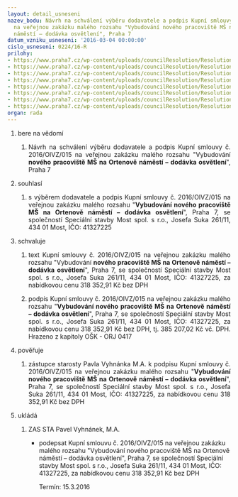 ```yaml
---
layout: detail_usneseni
nazev_bodu: Návrh na schválení výběru dodavatele a podpis Kupní smlouvy č. 2016/OIVZ/015
  na veřejnou zakázku malého rozsahu "Vybudování nového pracoviště MŠ na Ortenově
  náměstí – dodávka osvětlení", Praha 7
datum_vzniku_usneseni: '2016-03-04 00:00:00'
cislo_usneseni: 0224/16-R
prilohy:
- https://www.praha7.cz/wp-content/uploads/councilResolution/Resolutions/28499/export/1Duvodovazprava~27579.doc
- https://www.praha7.cz/wp-content/uploads/councilResolution/Resolutions/28499/export/4Kupnismlouvanavrh~27582.doc
- https://www.praha7.cz/wp-content/uploads/councilResolution/Resolutions/28499/export/5Krycilistznabidkyprodavajiciho~27583.pdf
- https://www.praha7.cz/wp-content/uploads/councilResolution/Resolutions/28499/export/6Specifikaceatechnickeparametrypredmetuplneni~27584.pdf
- https://www.praha7.cz/wp-content/uploads/councilResolution/Resolutions/28499/export/7Vyzvakpodaninabidky~27588.pdf
- https://www.praha7.cz/wp-content/uploads/councilResolution/Resolutions/28499/export/8UdajezRegistruplatcuDPH~27590.pdf
- https://www.praha7.cz/wp-content/uploads/councilResolution/Resolutions/28499/export/9VypiszORSpecialnistavbyMostspolsro~27591.pdf
- https://www.praha7.cz/wp-content/uploads/councilResolution/Resolutions/28499/export/export~299914.pdf
organ: rada
---
```

<ol class="urzList_view" id="urzList">
<li id="" class="urzClass1"><span name="1">bere na vědomí</span> 
<ol class="urzOlClass">
<li id="" class="urzClass2" style="TEXT-ALIGN: justify"><span><p style="TEXT-ALIGN: justify" data-mce-style="text-align: justify;">Návrh na schválení výběru dodavatele a podpis Kupní smlouvy č. 2016/OIVZ/015 na veřejnou zakázku malého rozsahu "Vybudování <strong>nového pracoviště MŠ na Ortenově náměstí – dodávka osvětlení</strong>", Praha 7</p></span></li></ol></li>
<li id="" class="urzClass1"><span name="26">souhlasí</span> 
<ol class="urzOlClass">
<li id="" class="urzClass2" style="TEXT-ALIGN: justify"><span><p style="TEXT-ALIGN: justify" data-mce-style="text-align: justify;">s výběrem dodavatele a podpis Kupní smlouvy č. 2016/OIVZ/015 na veřejnou zakázku malého rozsahu "<strong>Vybudování nového pracoviště MŠ na Ortenově náměstí – dodávka osvětlení</strong>", Praha 7, se společností Speciální stavby Most spol. s r.o., Josefa Suka 261/11, 434 01 Most, IČO: 41327225</p></span></li></ol></li>
<li id="" class="urzClass1"><span name="24">schvaluje</span> 
<ol class="urzOlClass">
<li id="" class="urzClass2" style="TEXT-ALIGN: justify"><span><p style="TEXT-ALIGN: justify" data-mce-style="text-align: justify;">text Kupní smlouvy č. 2016/OIVZ/015 na veřejnou zakázku malého rozsahu "Vybudování <strong>nového pracoviště MŠ na Ortenově náměstí – dodávka osvětlení</strong>", Praha 7, se společností Speciální stavby Most spol. s r.o., Josefa Suka 261/11, 434 01 Most, IČO: 41327225, za nabídkovou cenu 318 352,91 Kč bez DPH</p></span></li>
<li id="" class="urzClass2" style="TEXT-ALIGN: justify"><span><p style="TEXT-ALIGN: justify" data-mce-style="text-align: justify;">podpis Kupní smlouvy č. 2016/OIVZ/015 na veřejnou zakázku malého rozsahu "<strong>Vybudování nového pracoviště MŠ na Ortenově náměstí – dodávka osvětlení</strong>", Praha 7, se společností Speciální stavby Most spol. s r.o., Josefa Suka 261/11, 434 01 Most, IČO: 41327225, za nabídkovou cenu 318 352,91 Kč bez DPH, tj. 385 207,02 Kč vč. DPH. Hrazeno z kapitoly OŠK - ORJ 0417</p></span></li></ol></li>
<li id="" class="urzClass1"><span name="16">pověřuje</span> 
<ol class="urzOlClass">
<li id="" class="urzClass2" style="TEXT-ALIGN: justify"><span><p style="TEXT-ALIGN: justify" data-mce-style="text-align: justify;">zástupce starosty Pavla Vyhnánka M.A. k podpisu Kupní smlouvy č. 2016/OIVZ/015 na veřejnou zakázku malého rozsahu "<strong>Vybudování nového pracoviště MŠ na Ortenově náměstí – dodávka osvětlení</strong>", Praha 7, se společností Speciální stavby Most spol. s r.o., Josefa Suka 261/11, 434 01 Most, IČO: 41327225, za nabídkovou cenu 318 352,91 Kč bez DPH</p></span></li></ol></li><li class="urzClass1" id="urzUkoly"><span name="1">ukládá</span><ol class="urzOlClass"><li class="urzClass2"><span><p>ZAS STA Pavel Vyhnánek, M.A.</p></span><ul class="urzUlClass"><li class="urzClass3"><span><p>podepsat Kupní smlouvu č. 2016/OIVZ/015 na veřejnou zakázku malého rozsahu "Vybudování nového pracoviště MŠ na Ortenově náměstí – dodávka osvětlení", Praha 7, se společností Speciální stavby Most spol. s r.o., Josefa Suka 261/11, 434 01 Most, IČO: 41327225, za nabídkovou cenu 318 352,91 Kč bez DPH</p></span><span class="urzUkolTermin">  Termín:&nbsp;15.3.2016</span></li></ul></li></ol></li>
</ol>